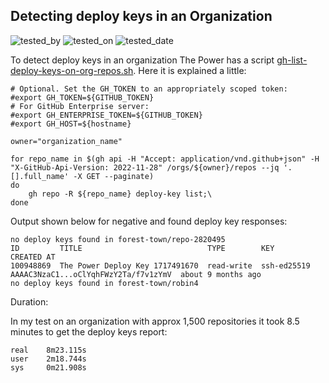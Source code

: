 ## Detecting deploy keys in an Organization

![tested_by](https://img.shields.io/badge/tested_by-gm3dmo-blue)
![tested_on](https://img.shields.io/badge/tested_on-ghec-blue)
![tested_date](https://img.shields.io/badge/tested_date-2025--03--21-blue)


To detect deploy keys in an organization The Power has a script [gh-list-deploy-keys-on-org-repos.sh](https://github.com/gm3dmo/the-power/blob/main/gh-list-deploy-keys-on-org-repos.sh). Here it is explained a little:

```shell
# Optional. Set the GH_TOKEN to an appropriately scoped token:
#export GH_TOKEN=${GITHUB_TOKEN}
# For GitHub Enterprise server: 
#export GH_ENTERPRISE_TOKEN=${GITHUB_TOKEN}
#export GH_HOST=${hostname}

owner="organization_name"

for repo_name in $(gh api -H "Accept: application/vnd.github+json" -H "X-GitHub-Api-Version: 2022-11-28" /orgs/${owner}/repos --jq '.[].full_name' -X GET --paginate)
do
    gh repo -R ${repo_name} deploy-key list;\
done

```

Output shown below for negative and found deploy key responses:

```
no deploy keys found in forest-town/repo-2820495
ID         TITLE                            TYPE        KEY                                               CREATED AT
100948869  The Power Deploy Key 1717491670  read-write  ssh-ed25519 AAAAC3NzaC1...oClYqhFWzY2Ta/f7v1zYmV  about 9 months ago
no deploy keys found in forest-town/robin4
```



Duration:

In my test on an organization with approx 1,500 repositories it took 8.5 minutes to get the deploy keys report:

```
real    8m23.115s
user    2m18.744s
sys     0m21.908s
```

